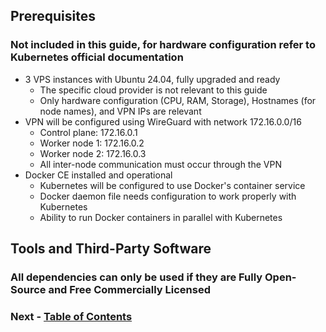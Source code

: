 ## Prerequisites

### Not included in this guide, for hardware configuration refer to Kubernetes official documentation
- 3 VPS instances with Ubuntu 24.04, fully upgraded and ready
  - The specific cloud provider is not relevant to this guide
  - Only hardware configuration (CPU, RAM, Storage), Hostnames (for node names), and VPN IPs are relevant
- VPN will be configured using WireGuard with network 172.16.0.0/16
  - Control plane: 172.16.0.1
  - Worker node 1: 172.16.0.2
  - Worker node 2: 172.16.0.3
  - All inter-node communication must occur through the VPN
- Docker CE installed and operational
  - Kubernetes will be configured to use Docker's container service
  - Docker daemon file needs configuration to work properly with Kubernetes
  - Ability to run Docker containers in parallel with Kubernetes

## Tools and Third-Party Software

### All dependencies can only be used if they are Fully Open-Source and Free Commercially Licensed

### Next - [Table of Contents](0040-Table_of_Contents.md)
